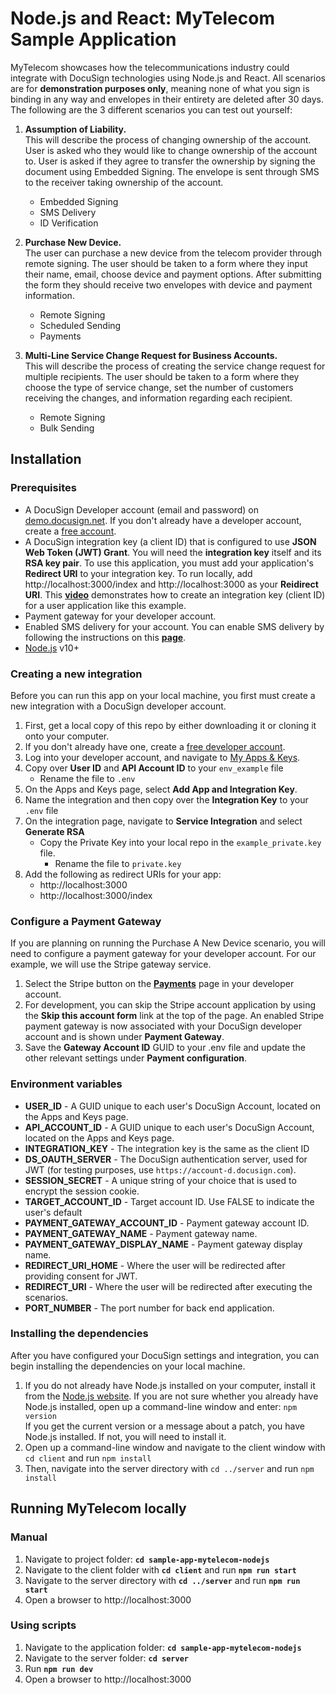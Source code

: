 # Node.js and React: MyTelecom Sample Application
MyTelecom showcases how the telecommunications industry could integrate with DocuSign technologies using Node.js and React. All scenarios are for **demonstration purposes only**, meaning none of what you sign is binding in any way and envelopes in their entirety are deleted after 30 days. The following are the 3 different scenarios you can test out yourself:
1. **Assumption of Liability.**  
   This will describe the process of changing ownership of the account. User is asked who they would like to change ownership of the account to. User is asked if they agree to transfer the ownership by signing the document using Embedded Signing. The envelope is sent through SMS to the receiver taking ownership of the account.  
   * Embedded Signing
   * SMS Delivery
   * ID Verification

2. **Purchase New Device.**  
   The user can purchase a new device from the telecom provider through remote signing. The user should be taken to a form where they input their name, email, choose device and payment options. After submitting the form they should receive two envelopes with device and payment information.
   * Remote Signing
   * Scheduled Sending
   * Payments
   
3. **Multi-Line Service Change Request for Business Accounts.**  
   This will describe the process of creating the service change request for multiple recipients. The user should be taken to a form where they choose the type of service change, set the number of customers receiving the changes, and information regarding each recipient.
   * Remote Signing
   * Bulk Sending

## Installation
### Prerequisites
* A DocuSign Developer account (email and password) on [demo.docusign.net](https://demo.docusign.net). If you don't already have a developer account, create a [free account](https://go.docusign.com/sandbox/productshot/?elqCampaignId=16535).
* A DocuSign integration key (a client ID) that is configured to use **JSON Web Token (JWT) Grant**. You will need the **integration key** itself and its **RSA key pair**. To use this application, you must add your application's **Redirect URI** to your integration key. To run locally, add http://localhost:3000/index and http://localhost:3000 as your **Reidirect URI**. This [**video**](https://www.youtube.com/watch?v=GgDqa7-L0yo) demonstrates how to create an integration key (client ID) for a user application like this example.
* Payment gateway for your developer account.
* Enabled SMS delivery for your account. You can enable SMS delivery by following the instructions on this [**page**](https://developers.docusign.com/docs/esign-rest-api/esign101/concepts/sms-delivery/).
* [Node.js](https://nodejs.org/) v10+

### Creating a new integration
Before you can run this app on your local machine, you first must create a new integration with a DocuSign developer account.
1. First, get a local copy of this repo by either downloading it or cloning it onto your computer.
2. If you don't already have one, create a [free developer account](https://go.docusign.com/o/sandbox/).
3. Log into your developer account, and navigate to [My Apps & Keys](https://admindemo.docusign.com/apps-and-keys).
4. Copy over **User ID** and **API Account ID** to your `env_example` file
   * Rename the file to `.env`
5. On the Apps and Keys page, select **Add App and Integration Key**.
6. Name the integration and then copy over the **Integration Key** to your `.env` file
7. On the integration page, navigate to **Service Integration** and select **Generate RSA**
   * Copy the Private Key into your local repo in the `example_private.key` file.
     * Rename the file to `private.key`
8. Add the following as redirect URIs for your app:
   * http://localhost:3000
   * http://localhost:3000/index

### Configure a Payment Gateway
If you are planning on running the Purchase A New Device scenario, you will need to configure a payment gateway for your developer account. For our example, we will use the Stripe gateway service.

1. Select the Stripe button on the [**Payments**](https://admindemo.docusign.com/authenticate?goTo=payments) page in your developer account.
2. For development, you can skip the Stripe account application by using the **Skip this account form** link at the top of the page. An enabled Stripe payment gateway is now associated with your DocuSign developer account and is shown under **Payment Gateway**.
3. Save the **Gateway Account ID** GUID to your .env file and update the other relevant settings under **Payment configuration**.

### Environment variables
* **USER_ID** - A GUID unique to each user's DocuSign Account, located on the Apps and Keys page.
* **API_ACCOUNT_ID** - A GUID unique to each user's DocuSign Account, located on the Apps and Keys page.
* **INTEGRATION_KEY** - The integration key is the same as the client ID
* **DS_OAUTH_SERVER** - The DocuSign authentication server, used for JWT (for testing purposes, use `https://account-d.docusign.com`).
* **SESSION_SECRET** - A unique string of your choice that is used to encrypt the session cookie.
* **TARGET_ACCOUNT_ID** - Target account ID. Use FALSE to indicate the user's default
* **PAYMENT_GATEWAY_ACCOUNT_ID** - Payment gateway account ID.
* **PAYMENT_GATEWAY_NAME** - Payment gateway name.
* **PAYMENT_GATEWAY_DISPLAY_NAME** - Payment gateway display name.
* **REDIRECT_URI_HOME** - Where the user will be redirected after providing consent for JWT.
* **REDIRECT_URI** - Where the user will be redirected after executing the scenarios.
* **PORT_NUMBER** - The port number for back end application.

### Installing the dependencies
After you have configured your DocuSign settings and integration, you can begin installing the dependencies on your local machine.
1. If you do not already have Node.js installed on your computer, install it from the [Node.js website](https://nodejs.org/en/download/). If you are not sure whether you already have Node.js installed, open up a command-line window and enter: `npm version`  
If you get the current version or a message about a patch, you have Node.js installed. If not, you will need to install it.
2. Open up a command-line window and navigate to the client window with `cd client` and run `npm install`
3. Then, navigate into the server directory with `cd ../server` and run `npm install`

## Running MyTelecom locally
### Manual
1. Navigate to project folder: **`cd sample-app-mytelecom-nodejs`**
2. Navigate to the client folder with **`cd client`** and run **`npm run start`**
3. Navigate to the server directory with **`cd ../server`** and run **`npm run start`**
4. Open a browser to http://localhost:3000 

### Using scripts
1. Navigate to the application folder: **`cd sample-app-mytelecom-nodejs`**
2. Navigate to the server folder: **`cd server`**
3. Run **``npm run dev``**
4. Open a browser to http://localhost:3000 